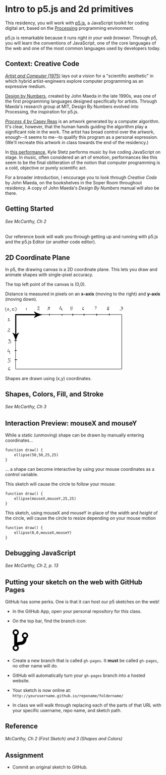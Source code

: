 # Intro to p5.js and 2d primitives 

This residency, you will work with [p5.js](http://p5js.org), a JavaScript toolkit for coding digital art, based on the [Processing](http://processing.org) programming environment. 

p5.js is remarkable because it runs *right in your web browser*. Through p5, you will learn the conventions of JavaScript, one of the core languages of the web and one of the most common languages used by developers today.


## Context: Creative Code

[*Artist and Computer* (1975)](http://www.atariarchives.org/artist/) lays out a vision for a "scientific aesthetic" in which hybrid artist-engineers explore computer programming as an expressive medium.

[Design by Numbers](https://vimeo.com/72611093), created by John Maeda in the late 1990s, was one of the first programming languages designed specifically for artists. Through Maeda's research group at MIT, Design By Numbers evolved into Processing, the inspiration for p5.js.

[*Process 4* by Casey Reas](http://thecreatorsproject-images.vice.com/videos/images/000/000/164/caseyreas_original.jpg?1xw:0.48xh;*,*&resize=1200:*) is an artwork generated by a computer algorithm. It's clear, however, that the human hands guiding the algorithm play a significant role in the work. The artist has broad control over the artwork, enough--it seems to me--to qualify this program as a personal expression. (We'll recreate this artwork in class towards the end of the residency.)

In [this performance](http://medias.ircam.fr/x6b4e2d), Kyle Stetz performs music by live coding JavaScript on stage. In music, often considered an art of emotion, performances like this seem to be the final obliteration of the notion that computer programming is a cold, objective or purely scientific act.

For a broader introduction, I encourage you to look through *Creative Code* by John Maeda, on the bookshelves in the Soper Room throughout residency. A copy of John Maeda's *Design By Numbers* manual will also be there.


## Getting Started

###### See McCarthy, Ch 2

Our reference book will walk you through getting up and running with p5.js and the p5.js Editor (or another code editor).






## 2D Coordinate Plane

In p5, the drawing canvas is a 2D coordinate plane. This lets you draw and animate shapes with single-pixel accuracy.

The top left point of the canvas is (0,0). 

Distance is measured in pixels on an **x-axis** (moving to the right) and **y-axis** (moving down).

![2D Canvas](../images/2dplane.png)

Shapes are drawn using (x,y) coordinates.


## Shapes, Colors, Fill, and Stroke

###### See McCarthy, Ch 3


## Interaction Preview: mouseX and mouseY

While a static (unmoving) shape can be drawn by manually entering coordinates...

```
function draw() {
	ellipse(50,50,25,25)
}
```

... a shape can become interactive by using your mouse coordinates as a control variable.

This sketch will cause the circle to follow your mouse:

```
function draw() {
	ellipse(mouseX,mouseY,25,25)
}
```

This sketch, using mouseX and mouseY in place of the *width* and *height* of the circle, will cause the circle to resize depending on your mouse motion

```
function draw() {
	ellipse(0,0,mouseX,mouseY)
}
```



## Debugging JavaScript

###### See McCarthy, Ch 2, p. 13


## Putting your sketch on the web with GitHub Pages

GitHub has some perks. One is that it can host our p5 sketches on the web!

* In the GitHub App, open your personal repository for this class.
* On the top bar, find the branch icon: 

   ![github branch icon](images/git-branch-512.png)

* Create a new branch that is called `gh-pages`. It **must** be called `gh-pages`, no other name will do.
* GitHub will automatically turn your `gh-pages` branch into a hosted website.
* Your sketch is now online at: `http://yourusername.github.io/reponame/foldername/`
* In class we will walk through replacing each of the parts of that URL with your specific username, repo name, and sketch path.







## Reference

###### McCarthy, Ch 2 (First Sketch) and 3 (Shapes and Colors)


## Assignment

- Commit an original sketch to GitHub.

